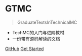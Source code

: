 <!-- _coverpage.md -->

# GTMC

> GraduateTextsInTechnicalMC

- TechMC的入门与进阶教材
- 一份带有源码解读的文档

[GitHub](https://github.com/tanhHeng/GraduateTextsInTechnicalMC)
[Get Started](#GraduateTextsInTechnicalMC)
